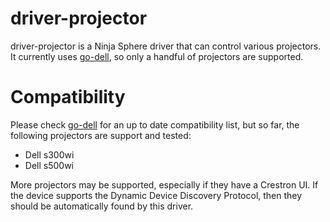 driver-projector
================

driver-projector is a Ninja Sphere driver that can control various projectors. It currently uses [go-dell][1], so only a handful of projectors are supported.

Compatibility
=============

Please check [go-dell][1] for an up to date compatibility list, but so far, the following projectors are support and tested:

- Dell s300wi
- Dell s500wi

More projectors may be supported, especially if they have a Crestron UI. If the device supports the Dynamic Device Discovery Protocol, then they should be automatically found by this driver.

[1]: http://github.com/Grayda/go-dell
